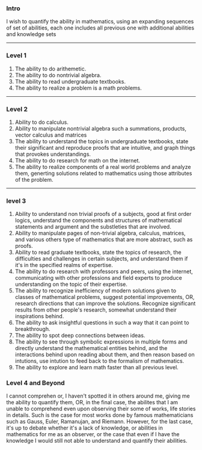 ### **Intro**

I wish to quantify the ability in mathematics, using an expanding sequences of set of abilities, each one includes all previous one with additional abilities and knowledge sets

---
### **Level 1**
1. The ability to do arithemetic.
2. The ability to do nontrivial algebra.
3. The ability to read undergraduate textbooks.
4. The ability to realize a problem is a math problems. 


---
### **Level 2**
1. Ability to do calculus. 
2. Ability to manipulate nontrivial algebra such a summations, products, vector calculus and matrices
3. The ability to understand the topics in undergraduate textbooks, state their significant and reproduce proofs that are intuitive, and graph things that provokes understandings. 
4. The ability to do research for math on the internet. 
5. The ability to realize components of a real world problems and analyze them, generting solutions related to mathematics using those attributes of the problem. 

---
### **level 3**
1. Ability to understand non trivial proofs of a subjects, good at first order logics, understand the components and structures of mathematical statements and argument and the substleties that are involved.
2. Ability to manipulate pages of non-trivial algebra, calculus, matrices, and various others type of mathematics that are more abstract, such as proofs.
3. Ability to read graduate textbooks, state the topics of research, the difficulties and challenges in certain subjects, and understand them if it's in the specified realms of expertise. 
4. The ability to do research with professors and peers, using the internet, communicating with other professions and field experts to produce understanding on the topic of their expertise.
5. The ability to recognize inefficiency of modern solutions given to classes of mathematical problems, suggest potential improvements, OR, research directions that can improve the solutions. Recognize significant results from other people's research, somewhat understand their inspirations behind. 
6. The ability to ask insightful questions in such a way that it can point to breakthrough. 
7. The ability to spot deep connections between ideas. 
8. The ability to see through symbolic expressions in multiple forms and directly understand the mathematical entities behind, and the interactions behind upon reading about them, and then reason based on intutions, use intution to feed back to the formalism of mathematics.
9. The ability to explore and learn math faster than all previous level. 


### **Level 4 and Beyond**

I cannot comprehen or, I haven't spotted it in others around me, giving me the ability to quantify them, OR, in the final case, the abilites that I am unable to comprehend even upon observing their some of works, life stories in details. Such is the case for most works done by famous mathematicians such as Gauss, Euler, Ramanujan, and Riemann. However, for the last case, it's up to debate whether it's a lack of knowledge, or abilities in mathematics for me as an observer, or the case that even if I have the knowledge I would still not able to understand and quantify their abilities. 
